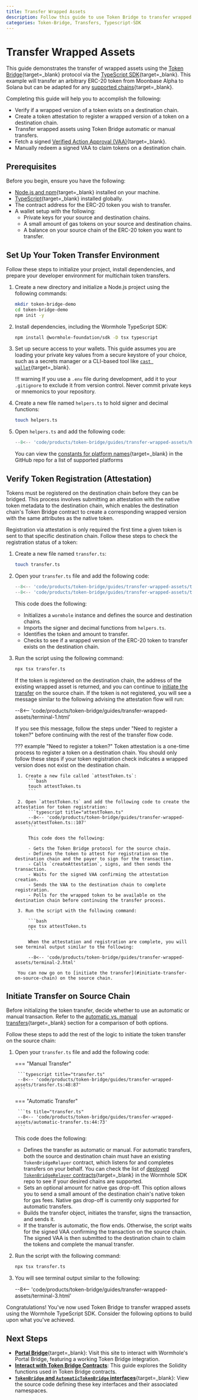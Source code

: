 ```yaml
---
title: Transfer Wrapped Assets
description: Follow this guide to use Token Bridge to transfer wrapped assets. Includes automatic and manual flows, token attestation, VAA fetching, and manual redemption.
categories: Token-Bridge, Transfers, Typescript-SDK
---
```


# Transfer Wrapped Assets

This guide demonstrates the transfer of wrapped assets using the [Token Bridge](/docs/products/token-bridge/overview/){target=\_blank} protocol via the [TypeScript SDK](/docs/tools/typescript-sdk/get-started/){target=\_blank}. This example will transfer an arbitrary ERC-20 token from Moonbase Alpha to Solana but can be adapted for any [supported chains](/docs/products/reference/supported-networks/#token-bridge){target=\_blank}.

Completing this guide will help you to accomplish the following:

- Verify if a wrapped version of a token exists on a destination chain.
- Create a token attestation to register a wrapped version of a token on a destination chain.
- Transfer wrapped assets using Token Bridge automatic or manual transfers.
- Fetch a signed [Verified Action Approval (VAA)](/docs/protocol/infrastructure/vaas/){target=\_blank}.
- Manually redeem a signed VAA to claim tokens on a destination chain.

## Prerequisites

Before you begin, ensure you have the following:

- [Node.js and npm](https://docs.npmjs.com/downloading-and-installing-node-js-and-npm){target=\_blank} installed on your machine.
- [TypeScript](https://www.typescriptlang.org/download/){target=\_blank} installed globally.
- The contract address for the ERC-20 token you wish to transfer.
- A wallet setup with the following:
    - Private keys for your source and destination chains.
    - A small amount of gas tokens on your source and destination chains.
    - A balance on your source chain of the ERC-20 token you want to transfer.

## Set Up Your Token Transfer Environment

Follow these steps to initialize your project, install dependencies, and prepare your developer environment for multichain token transfers.

1. Create a new directory and initialize a Node.js project using the following commands:
   ```bash
   mkdir token-bridge-demo
   cd token-bridge-demo
   npm init -y
   ```

2. Install dependencies, including the Wormhole TypeScript SDK:
   ```bash
   npm install @wormhole-foundation/sdk -D tsx typescript
   ```

3. Set up secure access to your wallets. This guide assumes you are loading your private key values from a secure keystore of your choice, such as a secrets manager or a CLI-based tool like [`cast wallet`](https://getfoundry.sh/cast/reference/wallet#cast-wallet){target=\_blank}.

    !!! warning
        If you use a `.env` file during development, add it to your `.gitignore` to exclude it from version control. Never commit private keys or mnemonics to your repository.

4. Create a new file named `helpers.ts` to hold signer and decimal functions:
   ```bash
   touch helpers.ts
   ```

5. Open `helpers.ts` and add the following code:
    ```typescript title="helpers.ts"
    --8<-- 'code/products/token-bridge/guides/transfer-wrapped-assets/helpers.ts'
    ```

    You can view the [constants for platform names](https://github.com/wormhole-foundation/wormhole-sdk-ts/blob/3eae2e91fc3a6fec859eb87cfa85a4c92c65466f/core/base/src/constants/platforms.ts#L6){target=\_blank} in the GitHub repo for a list of supported platforms

## Verify Token Registration (Attestation)

Tokens must be registered on the destination chain before they can be bridged. This process involves submitting an attestation with the native token metadata to the destination chain, which enables the destination chain's Token Bridge contract to create a corresponding wrapped version with the same attributes as the native token.

Registration via attestation is only required the first time a given token is sent to that specific destination chain. Follow these steps to check the registration status of a token:

1. Create a new file named `transfer.ts`:
   ```bash
   touch transfer.ts
   ```

2. Open your `transfer.ts` file and add the following code:
    ```typescript title="transfer.ts"
    --8<-- 'code/products/token-bridge/guides/transfer-wrapped-assets/transfer.ts::47'
    --8<-- 'code/products/token-bridge/guides/transfer-wrapped-assets/transfer.ts:88:93'
    ```

    This code does the following:

    - Initializes a `wormhole` instance and defines the source and destination chains.
    - Imports the signer and decimal functions from `helpers.ts`.
    - Identifies the token and amount to transfer.
    - Checks to see if a wrapped version of the ERC-20 token to transfer exists on the destination chain.

3. Run the script using the following command:

    ```bash
    npx tsx transfer.ts
    ```

    If the token is registered on the destination chain, the address of the existing wrapped asset is returned, and you can continue to [initiate the transfer](#initiate-transfer-on-source-chain) on the source chain. If the token is not registered, you will see a message similar to the following advising the attestation flow will run:

    --8<-- 'code/products/token-bridge/guides/transfer-wrapped-assets/terminal-1.html'

    If you see this message, follow the steps under "Need to register a token?" before continuing with the rest of the transfer flow code.

    ??? example "Need to register a token?"
        Token attestation is a one-time process to register a token on a destination chain. You should only follow these steps if your token registration check indicates a wrapped version does not exist on the destination chain.

        1. Create a new file called `attestToken.ts`:
            ```bash
            touch attestToken.ts
            ```

        2. Open `attestToken.ts` and add the following code to create the attestation for token registration:
            ```typescript title="attestToken.ts"
            --8<-- 'code/products/token-bridge/guides/transfer-wrapped-assets/attestToken.ts::107'
            ```

            This code does the following:
        
            - Gets the Token Bridge protocol for the source chain.
            - Defines the token to attest for registration on the destination chain and the payer to sign for the transaction.
            - Calls `createAttestation`, signs, and then sends the transaction.
            - Waits for the signed VAA confirming the attestation creation.
            - Sends the VAA to the destination chain to complete registration.
            - Polls for the wrapped token to be available on the destination chain before continuing the transfer process.

        3. Run the script with the following command:
            
            ```bash
            npx tsx attestToken.ts
            ```

            When the attestation and registration are complete, you will see terminal output similar to the following:

            --8<-- 'code/products/token-bridge/guides/transfer-wrapped-assets/terminal-2.html'

        You can now go on to [initiate the transfer](#initiate-transfer-on-source-chain) on the source chain.

## Initiate Transfer on Source Chain

Before initializing the token transfer, decide whether to use an automatic or manual transaction. Refer to the [automatic vs. manual transfers](/docs/products/token-bridge/concepts/transfer-flow/#automatic-vs-manual-transfers){target=_blank} section for a comparison of both options.

Follow these steps to add the rest of the logic to initiate the token transfer on the source chain:

1. Open your `transfer.ts` file and add the following code:

    === "Manual Transfer"

        ```typescript title="transfer.ts"
        --8<-- 'code/products/token-bridge/guides/transfer-wrapped-assets/transfer.ts:48:87'
        ```
                
    === "Automatic Transfer"

        ```ts title="transfer.ts"
        --8<-- 'code/products/token-bridge/guides/transfer-wrapped-assets/automatic-transfer.ts:44:73'
        ```

    This code does the following:

    - Defines the transfer as automatic or manual. For automatic transfers, both the source and destination chain must have an existing `TokenBridgeRelayer` contract, which listens for and completes transfers on your behalf. You can check the list of [deployed `TokenBridgeRelayer` contracts](https://github.com/wormhole-foundation/wormhole-sdk-ts/blob/a48c9132015279ca6a2d3e9c238a54502b16fc7e/core/base/src/constants/contracts/tokenBridgeRelayer.ts){target=\_blank} in the Wormhole SDK repo to see if your desired chains are supported.
    - Sets an optional amount for native gas drop-off. This option allows you to send a small amount of the destination chain's native token for gas fees. Native gas drop-off is currently only supported for automatic transfers.
    - Builds the transfer object, initiates the transfer, signs the transaction, and sends it.
    - If the transfer is automatic, the flow ends. Otherwise, the script waits for the signed VAA confirming the transaction on the source chain. The signed VAA is then submitted to the destination chain to claim the tokens and complete the manual transfer.

2. Run the script with the following command:
    ```bash
    npx tsx transfer.ts
    ```

3. You will see terminal output similar to the following:

    --8<-- 'code/products/token-bridge/guides/transfer-wrapped-assets/terminal-3.html'

Congratulations! You've now used Token Bridge to transfer wrapped assets using the Wormhole TypeScript SDK. Consider the following options to build upon what you've achieved. 

## Next Steps

- [**Portal Bridge**](https://portalbridge.com/){target=\_blank}: Visit this site to interact with Wormhole's Portal Bridge, featuring a working Token Bridge integration.
- [**Interact with Token Bridge Contracts**](/docs/products/token-bridge/guides/token-bridge-contracts/): This guide explores the Solidity functions used in Token Bridge contracts.
- [**`TokenBridge` and `AutomaticTokenBridge` interfaces**](https://github.com/wormhole-foundation/wormhole-sdk-ts/blob/main/core/definitions/src/protocols/tokenBridge/tokenBridge.ts){target=\_blank}: View the source code defining these key interfaces and their associated namespaces.